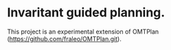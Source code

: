 # Invaritant guided planning.

This project is an experimental extension of OMTPlan  (https://github.com/fraleo/OMTPlan.git).
